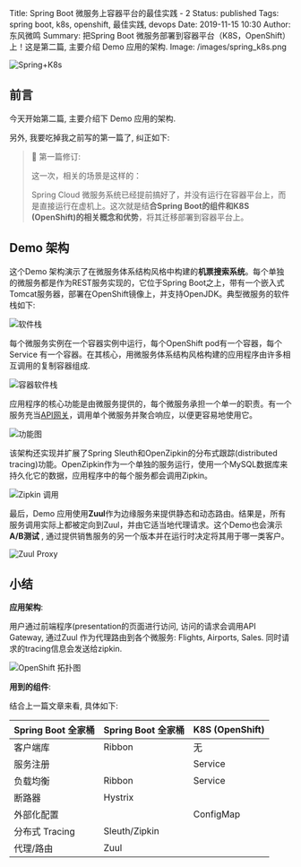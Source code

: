 Title: Spring Boot 微服务上容器平台的最佳实践 - 2
Status: published
Tags: spring boot, k8s, openshift, 最佳实践, devops
Date: 2019-11-15 10:30
Author: 东风微鸣
Summary: 把Spring Boot 微服务部署到容器平台（K8S，OpenShift）上！这是第二篇, 主要介绍 Demo 应用的架构.
Image: /images/spring_k8s.png

![Spring+K8s](./images/spring_k8s.png)

## 前言

今天开始第二篇, 主要介绍下 Demo 应用的架构.

另外, 我要吃掉我之前写的第一篇了, 纠正如下:

> :notebook: 第一篇修订:
>
> 这一次，相关的场景是这样的：
>
> Spring Cloud 微服务系统已经提前搞好了，并没有运行在容器平台上，而是直接运行在虚机上。这次就是结**合Spring Boot的组件和K8S (OpenShift)的相关概念和优势**，将其迁移部署到容器平台上。

## Demo 架构

这个Demo 架构演示了在微服务体系结构风格中构建的**机票搜索系统**。每个单独的微服务都是作为REST服务实现的，它位于Spring Boot之上，带有一个嵌入式Tomcat服务器，部署在OpenShift镜像上，并支持OpenJDK。典型微服务的软件栈如下:

![软件栈](images/1573784455930.png)

每个微服务实例在一个容器实例中运行，每个OpenShift pod有一个容器，每个Service 有一个容器。在其核心，用微服务体系结构风格构建的应用程序由许多相互调用的复制容器组成.

![容器软件栈](images/1573784609557.png)

应用程序的核心功能是由微服务提供的，每个微服务承担一个单一的职责。有一个服务充当[API网关](http://microservices.io/patterns/apigateway.html)，调用单个微服务并聚合响应，以便更容易地使用它。

![功能图](images/1573784683961.png)

该架构还实现并扩展了Spring Sleuth和OpenZipkin的分布式跟踪(distributed tracing)功能。OpenZipkin作为一个单独的服务运行，使用一个MySQL数据库来持久化它的数据，应用程序中的每个服务都会调用Zipkin。

![Zipkin 调用](images/1573784806810.png)

最后，Demo 应用使用**Zuul**作为边缘服务来提供静态和动态路由。结果是，所有服务调用实际上都被定向到Zuul，并由它适当地代理请求。这个Demo也会演示**A/B测试** , 通过提供销售服务的另一个版本并在运行时决定将其用于哪一类客户。

![Zuul Proxy](images/1573784937524.png)

## 小结

**应用架构**:

用户通过前端程序(presentation的页面进行访问, 访问的请求会调用API Gateway, 通过Zuul 作为代理路由到各个微服务: Flights, Airports, Sales. 同时请求的tracing信息会发送给zipkin.

![OpenShift 拓扑图](images/1573785143934.png)

**用到的组件**:

结合上一篇文章来看, 具体如下:

| Spring Boot 全家桶 | Spring Boot 全家桶 | K8S (OpenShift) |
| ------------------ | ------------------ | --------------- |
| 客户端库           | Ribbon             | 无              |
| 服务注册           |                    | Service         |
| 负载均衡           | Ribbon             | Service         |
| 断路器             | Hystrix            |                 |
| 外部化配置         |                    | ConfigMap       |
| 分布式 Tracing     | Sleuth/Zipkin      |                 |
| 代理/路由          | Zuul               |                 |